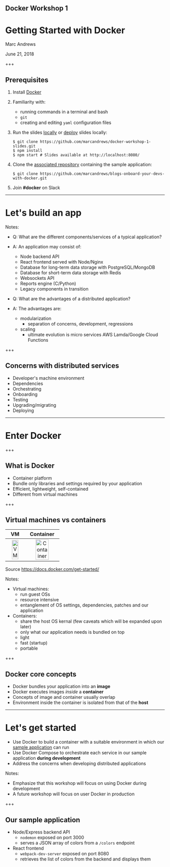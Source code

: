 ## Docker Workshop 1

# Getting Started with Docker

Marc Andrews

June 21, 2018

+++

## Prerequisites

1.  Install [Docker](https://docs.docker.com/engine/installation/)
1.  Familiarity with:

    - running commands in a terminal and bash
    - `git`
    - creating and editing `yaml` configuration files

1.  Run the slides [locally](https://marcandrews.github.io/docker-workshop-1-slides) or [deploy](https://github.com/marcandrews/docker-workshop-1-slides) slides locally:
    ```
    $ git clone https://github.com/marcandrews/docker-workshop-1-slides.git
    $ npm install
    $ npm start # Slides available at http://localhost:8080/
    ```
1.  Clone the [associated repository](https://github.com/marcandrews/blogs-onboard-your-devs-with-docker) containing the sample application:
    ```shell
    $ git clone https://github.com/marcandrews/blogs-onboard-your-devs-with-docker.git
    ```
1.  Join **#docker** on Slack

---

# Let's build an app

Notes:

- Q: What are the different components/services of a typical application?
- A: An application may consist of:

  - Node backend API
  - React frontend served with Node/Nginx
  - Database for long-term data storage with PostgreSQL/MongoDB
  - Database for short-term data storage with Redis
  - Websockets API
  - Reports engine (C/Python)
  - Legacy components in transition

- Q: What are the advantages of a distributed application?
- A: The advantages are:
  - modularization
    - separation of concerns, development, regressions
  - scaling
    - ultimate evolution is micro services AWS Lamda/Google Cloud Functions

+++

## Concerns with distributed services

- Developer's machine environment
- Dependencies
- Orchestrating
- Onboarding
- Testing
- Upgrading/migrating
- Deploying

---

# Enter Docker

+++

## What is Docker

- Container platform
- Bundle only libraries and settings required by your application
- Efficient, lightweight, self-contained
- Different from virtual machines

+++

## Virtual machines vs containers

|                             VM                             |                                Container                                 |
| :--------------------------------------------------------: | :----------------------------------------------------------------------: |
| <img src="content/images/vm@2x.png" alt="VM" height="66%"> | <img src="content/images/container@2x.png" alt="Container" height="66%"> |

Source https://docs.docker.com/get-started/

Notes:

- Virtual machines:
  - run guest OSs
  - resource intensive
  - entanglement of OS settings, dependencies, patches and our application
- Containers:
  - share the host OS kernal (few caveats which will be expanded upon later)
  - only what our application needs is bundled on top
  - light
  - fast (startup)
  - portable

+++

## Docker core concepts

- Docker bundles your application into an **image**
- Docker executes images _inside_ a **container**
- Concepts of image and container usually overlap
- Environment inside the container is isolated from that of the **host**

---

# Let's get started

- Use Docker to build a container with a suitable environment in which our [sample application](https://github.com/marcandrews/blogs-onboard-your-devs-with-docker) can run
- Use Docker Compose to orchestrate each service in our sample application **during development**
- Address the concerns when developing distributed applications

Notes:

- Emphasize that this workshop will focus on using Docker during development
- A future workshop will focus on user Docker in production

+++

## Our sample application

- Node/Express backend API
  - `nodemon` exposed on port 3000
  - serves a JSON array of colors from a `/colors` endpoint
- React frontend
  - `webpack-dev-server` exposed on port 8080
  - retrieves the list of colors from the backend and displays them

